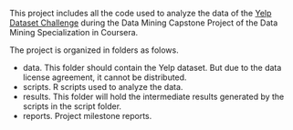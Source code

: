 This project includes all the code used to analyze the data of the [Yelp Dataset Challenge](http://www.yelp.com/dataset_challenge) during the Data Mining Capstone Project of the Data Mining Specialization in Coursera.

The project is organized in folders as folows.

- data. This folder should contain the Yelp dataset. But due to the data license agreement, it cannot be distributed.
- scripts. R scripts used to analyze the data.
- results. This folder will hold the intermediate results generated by the scripts in the script folder.
- reports. Project milestone reports.
